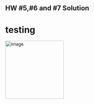 ## HW #5,#6 and #7 Solution
# testing
<img width="186" alt="image" src="https://github.com/user-attachments/assets/bfa5ee7f-42be-474e-97ee-8882dd522a58">

